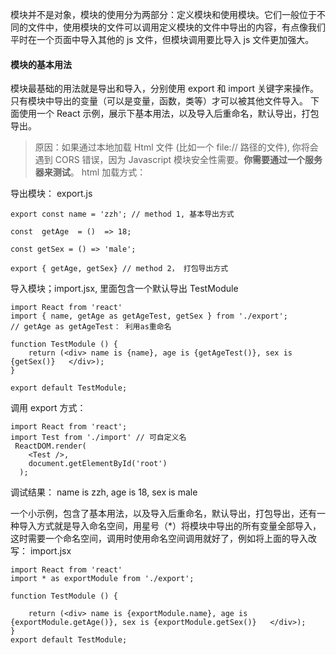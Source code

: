 模块并不是对象，模块的使用分为两部分：定义模块和使用模块。它们一般位于不同的文件中，使用模块的文件可以调用定义模块的文件中导出的内容，有点像我们平时在一个页面中导入其他的 js 文件，但模块调用要比导入 js 文件更加强大。

#### 模块的基本用法

模块最基础的用法就是导出和导入，分别使用 export 和 import 关键字来操作。只有模块中导出的变量（可以是变量，函数，类等）才可以被其他文件导入。
下面使用一个 React 示例，展示下基本用法，以及导入后重命名，默认导出，打包导出。

> 原因：如果通过本地加载 Html 文件 (比如一个 file:// 路径的文件), 你将会遇到 CORS 错误，因为 Javascript 模块安全性需要。**你需要通过一个服务器来测试**。
> html 加载方式：<script type="module" src="module.mjs"></script>

导出模块： export.js

```
export const name = 'zzh'; // method 1, 基本导出方式

const  getAge  = ()  => 18;

const getSex = () => 'male';

export { getAge, getSex} // method 2， 打包导出方式
```

导入模块；import.jsx, 里面包含一个默认导出 TestModule

```
import React from 'react'
import { name, getAge as getAgeTest, getSex } from './export';
// getAge as getAgeTest： 利用as重命名

function TestModule () {
    return (<div> name is {name}, age is {getAgeTest()}, sex is {getSex()}   </div>);
}

export default TestModule;
```

调用 export 方式：

```
import React from 'react';
import Test from './import' // 可自定义名
 ReactDOM.render(
    <Test />,
    document.getElementById('root')
  );
```

调试结果：
name is zzh, age is 18, sex is male

一个小示例，包含了基本用法，以及导入后重命名，默认导出，打包导出，还有一种导入方式就是导入命名空间，用星号（\*）将模块中导出的所有变量全部导入，这时需要一个命名空间，调用时使用命名空间调用就好了，例如将上面的导入改写：
import.jsx

```
import React from 'react'
import * as exportModule from './export';

function TestModule () {

    return (<div> name is {exportModule.name}, age is {exportModule.getAge()}, sex is {exportModule.getSex()}   </div>);
}
export default TestModule;
```
